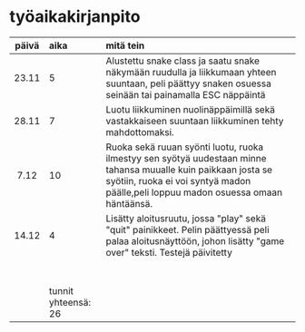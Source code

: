 # työaikakirjanpito

| päivä | aika | mitä tein  |
| :----:|:-----| :-----|
| 23.11 |  5   | Alustettu snake class ja saatu snake näkymään ruudulla ja liikkumaan yhteen suuntaan, peli päättyy snaken osuessa seinään tai painamalla ESC näppäintä |
| 28.11 |  7   | Luotu liikkuminen nuolinäppäimillä sekä vastakkaiseen suuntaan liikkuminen tehty mahdottomaksi.                                                            |
| 7.12  |  10  | Ruoka sekä ruuan syönti luotu, ruoka ilmestyy sen syötyä uudestaan minne tahansa muualle kuin paikkaan josta se syötiin, ruoka ei voi syntyä madon päälle,peli loppuu madon osuessa omaan häntäänsä. |
| 14.12 |  4   | Lisätty aloitusruutu, jossa "play" sekä "quit" painikkeet. Pelin päättyessä peli palaa aloitusnäyttöön, johon lisätty "game over" teksti. Testejä päivitetty  |
|       |      |  |
|       |      |  |
|       |      |  |
|       |      |  |
|       |      |  |
|       |      |  |
|       |      |  |
|       | tunnit yhteensä: 26    |  |

